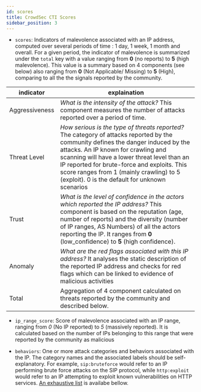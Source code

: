 ```yaml
---
id: scores
title: CrowdSec CTI Scores
sidebar_position: 3
---
```




 - `scores`: Indicators of malevolence associated with an IP address, computed over several periods of time : 1 day, 1 week, 1 month and overall. For a given period, the indicator of malevolence is summarized under the `total` key with a value ranging from **0** (no reports) to **5** (high malevolence). This value is a summary based on 4 components (see below) also ranging from **0** (Not Applicable/ Missing) to **5** (High), comparing to all the the signals reported by the community.

| indicator | explaination |
|-----------|--------------|
|Aggressiveness | _What is the intensity of the attack?_ This component measures the number of attacks reported over a period of time. |
|Threat Level | _How serious is the type of threats reported?_ The category of attacks reported by the community defines the danger induced by the attacks. An IP known for crawling and scanning will have a lower threat level than an IP reported for brute-force and exploits. This score ranges from 1 (mainly crawling) to 5 (exploit). 0 is the default for unknown scenarios |
|Trust| _What is the level of confidence in the actors which reported the IP address?_ This component is based on the reputation (age, number of reports) and the diversity (number of IP ranges, AS Numbers) of all the actors reporting the IP. It ranges from **0** (low\_confidence) to **5** (high confidence). |
| Anomaly |  _What are the red flags associated with this IP address?_ It analyses the static description of the reported IP address and checks for red flags which can be linked to evidence of malicious activities |
| Total | Aggregation of 4 component calculated on threats reported by the community and described below. |


 - `ip_range_score`: Score of malevolence associated with an IP range, ranging from *0* (No IP reported) to *5* (massively reported). It is calculated based on the number of IPs belonging to this range that were reported by the community as malicious

 - `behaviors`: One or more attack categories and behaviors associated with the IP. The category names and the associated labels should be self-explanatory. For example, `sip:bruteforce` would refer to an IP performing brute force attacks on the SIP protocol, while `http:exploit` would refer to an IP attempting to exploit known vulnerabilities on HTTP services. [An exhaustive list](#list-of-common-behaviors) is availabe bellow.